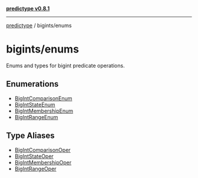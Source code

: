 [**predictype v0.8.1**](../../README.md)

***

[predictype](../../modules.md) / bigints/enums

# bigints/enums

Enums and types for bigint predicate operations.

## Enumerations

- [BigIntComparisonEnum](enumerations/BigIntComparisonEnum.md)
- [BigIntStateEnum](enumerations/BigIntStateEnum.md)
- [BigIntMembershipEnum](enumerations/BigIntMembershipEnum.md)
- [BigIntRangeEnum](enumerations/BigIntRangeEnum.md)

## Type Aliases

- [BigIntComparisonOper](type-aliases/BigIntComparisonOper.md)
- [BigIntStateOper](type-aliases/BigIntStateOper.md)
- [BigIntMembershipOper](type-aliases/BigIntMembershipOper.md)
- [BigIntRangeOper](type-aliases/BigIntRangeOper.md)
